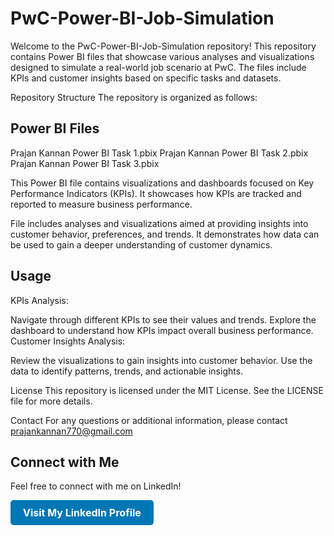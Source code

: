 # PwC-Power-BI-Job-Simulation

Welcome to the PwC-Power-BI-Job-Simulation repository! This repository contains Power BI files that showcase various analyses and visualizations designed to simulate a real-world job scenario at PwC. The files include KPIs and customer insights based on specific tasks and datasets.

Repository Structure
The repository is organized as follows:

## Power BI Files

Prajan Kannan Power BI Task 1.pbix
Prajan Kannan Power BI Task 2.pbix
Prajan Kannan Power BI Task 3.pbix

This Power BI file contains visualizations and dashboards focused on Key Performance Indicators (KPIs). It showcases how KPIs are tracked and reported to measure business performance.

File includes analyses and visualizations aimed at providing insights into customer behavior, preferences, and trends. It demonstrates how data can be used to gain a deeper understanding of customer dynamics.

## Usage

KPIs Analysis:

Navigate through different KPIs to see their values and trends.
Explore the dashboard to understand how KPIs impact overall business performance.
Customer Insights Analysis:

Review the visualizations to gain insights into customer behavior.
Use the data to identify patterns, trends, and actionable insights.

License
This repository is licensed under the MIT License. See the LICENSE file for more details.

Contact
For any questions or additional information, please contact prajankannan770@gmail.com

## Connect with Me

Feel free to connect with me on LinkedIn!

<a href="https://in.linkedin.com/in/prajan-kannan" target="_blank" style="display: inline-block; padding: 10px 20px; font-size: 16px; color: #fff; background-color: #0077b5; border-radius: 5px; text-decoration: none; font-weight: bold;">Visit My LinkedIn Profile</a>
